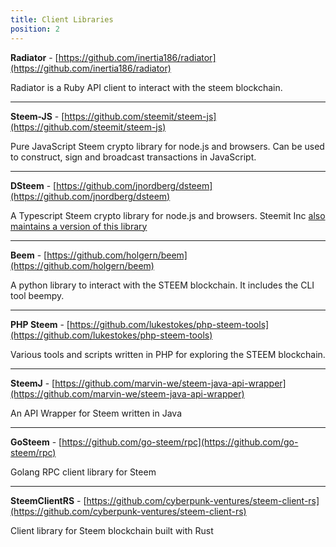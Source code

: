 ```yaml
---
title: Client Libraries
position: 2
---
```


**Radiator** - [https://github.com/inertia186/radiator](https://github.com/inertia186/radiator)

Radiator is a Ruby API client to interact with the steem blockchain.

---

**Steem-JS** - [https://github.com/steemit/steem-js](https://github.com/steemit/steem-js)

Pure JavaScript Steem crypto library for node.js and browsers. Can be used to construct, sign and broadcast transactions in JavaScript.

---

**DSteem** - [https://github.com/jnordberg/dsteem](https://github.com/jnordberg/dsteem) 

A Typescript Steem crypto library for node.js and browsers. Steemit Inc [also maintains a version of this library](https://github.com/steemit/dsteem)

---

**Beem** - [https://github.com/holgern/beem](https://github.com/holgern/beem)

A python library to interact with the STEEM blockchain. It includes the CLI tool beempy.

---

**PHP Steem** - [https://github.com/lukestokes/php-steem-tools](https://github.com/lukestokes/php-steem-tools)

Various tools and scripts written in PHP for exploring the STEEM blockchain.

---

**SteemJ** - [https://github.com/marvin-we/steem-java-api-wrapper](https://github.com/marvin-we/steem-java-api-wrapper)

An API Wrapper for Steem written in Java

---

**GoSteem** - [https://github.com/go-steem/rpc](https://github.com/go-steem/rpc)

Golang RPC client library for Steem

---

**SteemClientRS** - [https://github.com/cyberpunk-ventures/steem-client-rs](https://github.com/cyberpunk-ventures/steem-client-rs)

Client library for Steem blockchain built with Rust

